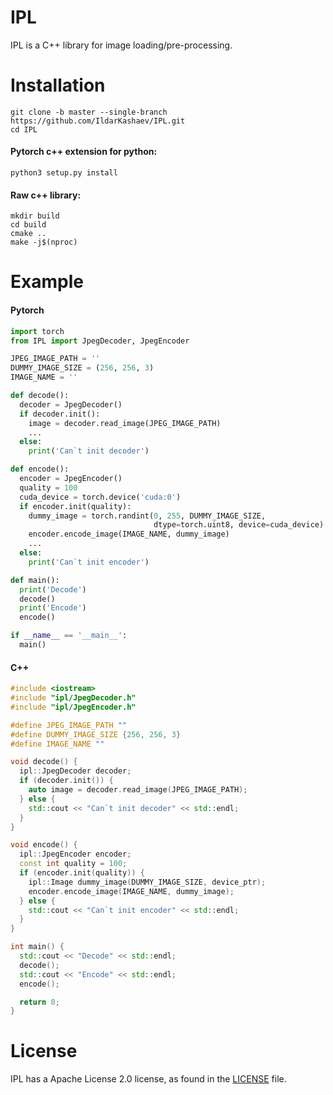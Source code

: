 # IPL
IPL is a C++ library for image loading/pre-processing.

# Installation
```shell
git clone -b master --single-branch https://github.com/IldarKashaev/IPL.git
cd IPL
```
#### Pytorch c++ extension for python:
```shell
python3 setup.py install
```

#### Raw c++ library:
```shell
mkdir build
cd build
cmake ..
make -j$(nproc)
```
# Example
#### Pytorch
```python
import torch
from IPL import JpegDecoder, JpegEncoder

JPEG_IMAGE_PATH = ''
DUMMY_IMAGE_SIZE = (256, 256, 3)
IMAGE_NAME = ''

def decode():
  decoder = JpegDecoder()
  if decoder.init():
    image = decoder.read_image(JPEG_IMAGE_PATH)
    ...
  else:
    print('Can`t init decoder')

def encode():
  encoder = JpegEncoder()
  quality = 100
  cuda_device = torch.device('cuda:0')
  if encoder.init(quality):
    dummy_image = torch.randint(0, 255, DUMMY_IMAGE_SIZE,
                                dtype=torch.uint8, device=cuda_device)
    encoder.encode_image(IMAGE_NAME, dummy_image)
    ...
  else:
    print('Can`t init encoder')

def main():
  print('Decode')
  decode()
  print('Encode')
  encode()

if __name__ == '__main__':
  main()
```
#### C++
```cc
#include <iostream>
#include "ipl/JpegDecoder.h"
#include "ipl/JpegEncoder.h"

#define JPEG_IMAGE_PATH ""
#define DUMMY_IMAGE_SIZE {256, 256, 3}
#define IMAGE_NAME ""

void decode() {
  ipl::JpegDecoder decoder;
  if (decoder.init()) {
    auto image = decoder.read_image(JPEG_IMAGE_PATH);
  } else {
    std::cout << "Can`t init decoder" << std::endl;
  }
}

void encode() {
  ipl::JpegEncoder encoder;
  const int quality = 100;
  if (encoder.init(quality)) {
    ipl::Image dummy_image(DUMMY_IMAGE_SIZE, device_ptr);
    encoder.encode_image(IMAGE_NAME, dummy_image);
  } else {
    std::cout << "Can`t init encoder" << std::endl;
  }
}

int main() {
  std::cout << "Decode" << std::endl;
  decode();
  std::cout << "Encode" << std::endl;
  encode();

  return 0;
}
```
# License
IPL has a Apache License 2.0 license, as found in the [LICENSE](https://github.com/IldarKashaev/IPL/blob/main/LICENSE) file.
